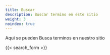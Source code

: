 ```yaml
---
title: Buscar
description: Buscar termino en este sitio
weight: 3
noindex: true
---
```


Aqui se pueden Busca terminos en nuestro sitio

{{< search_form >}}